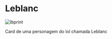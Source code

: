 # Leblanc
![lbprint](https://github.com/xMadux/Leblanc/assets/134030692/b09ca955-973c-4cc2-aae3-49139f291545)

 Card de uma personagem do lol chamada Leblanc
